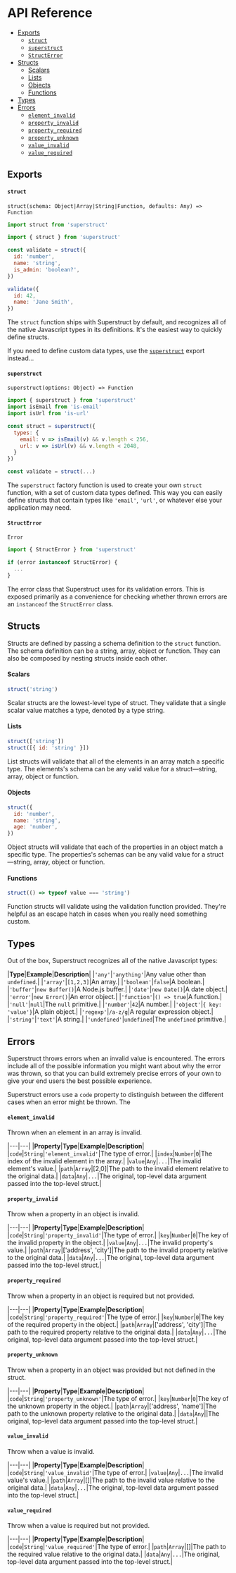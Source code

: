 
# API Reference

- [Exports](#exports)
  + [`struct`](#struct)
  + [`superstruct`](#superstruct)
  + [`StructError`](#structerror)
- [Structs](#structs)
  + [Scalars](#scalars)
  + [Lists](#lists)
  + [Objects](#objects)
  + [Functions](#functions)
- [Types](#types)
- [Errors](#errors)
  + [`element_invalid`](#element_invalid)
  + [`property_invalid`](#property_invalid)
  + [`property_required`](#property_required)
  + [`property_unknown`](#property_unknown)
  + [`value_invalid`](#value_invalid)
  + [`value_required`](#value_required)


## Exports

#### `struct`
`struct(schema: Object|Array|String|Function, defaults: Any) => Function`

```js
import struct from 'superstruct'
```
```js
import { struct } from 'superstruct'

const validate = struct({
  id: 'number',
  name: 'string',
  is_admin: 'boolean?',
})

validate({
  id: 42,
  name: 'Jane Smith',
})
```

The `struct` function ships with Superstruct by default, and recognizes all of the native Javascript types in its definitions. It's the easiest way to quickly define structs. 

If you need to define custom data types, use the [`superstruct`](#superstruct) export instead...

#### `superstruct`
`superstruct(options: Object) => Function`

```js
import { superstruct } from 'superstruct'
import isEmail from 'is-email'
import isUrl from 'is-url'

const struct = superstruct({
  types: {
    email: v => isEmail(v) && v.length < 256,
    url: v => isUrl(v) && v.length < 2048,
  }
})

const validate = struct(...)
```

The `superstruct` factory function is used to create your own `struct` function, with a set of custom data types defined. This way you can easily define structs that contain types like `'email'`, `'url'`, or whatever else your application may need.

#### `StructError`
`Error`

```js
import { StructError } from 'superstruct'

if (error instanceof StructError) {
  ...
}
```

The error class that Superstruct uses for its validation errors. This is exposed primarily as a convenience for checking whether thrown errors are an `instanceof` the `StructError` class.


## Structs

Structs are defined by passing a schema definition to the `struct` function. The schema definition can be a string, array, object or function. They can also be composed by nesting structs inside each other.

#### Scalars

```js
struct('string')
```

Scalar structs are the lowest-level type of struct. They validate that a single scalar value matches a type, denoted by a type string.

#### Lists

```js
struct(['string'])
struct([{ id: 'string' }])
```

List structs will validate that all of the elements in an array match a specific type. The elements's schema can be any valid value for a struct—string, array, object or function.

#### Objects

```js
struct({
  id: 'number',
  name: 'string',
  age: 'number',
})
```

Object structs will validate that each of the properties in an object match a specific type. The properties's schemas can be any valid value for a struct—string, array, object or function.

#### Functions

```js
struct(() => typeof value === 'string')
```

Function structs will validate using the validation function provided. They're helpful as an escape hatch in cases when you really need something custom.


## Types

Out of the box, Superstruct recognizes all of the native Javascript types:

|**Type**|**Example**|**Description**|
|`'any'`|`'anything'`|Any value other than `undefined`.|
|`'array'`|`[1,2,3]`|An array.|
|`'boolean'`|`false`|A boolean.|
|`'buffer'`|`new Buffer()`|A Node.js buffer.|
|`'date'`|`new Date()`|A date object.|
|`'error'`|`new Error()`|An error object.|
|`'function'`|`() => true`|A function.|
|`'null'`|`null`|The `null` primitive.|
|`'number'`|`42`|A number.|
|`'object'`|`{ key: 'value'}`|A plain object.|
|`'regexp'`|`/a-z/g`|A regular expression object.|
|`'string'`|`'text'`|A string.|
|`'undefined'`|`undefined`|The `undefined` primitive.|


## Errors

Superstruct throws errors when an invalid value is encountered. The errors include all of the possible information you might want about why the error was thrown, so that you can build extremely precise errors of your own to give your end users the best possible experience.

Superstruct errors use a `code` property to distinguish between the different cases when an error might be thrown. The 

#### `element_invalid`

Thrown when an element in an array is invalid.

|---|---|
|**Property**|**Type**|**Example**|**Description**|
|`code`|`String`|`'element_invalid'`|The type of error.|
|`index`|`Number`|`0`|The index of the invalid element in the array.|
|`value`|`Any`|`...`|The invalid element's value.|
|`path`|`Array`|[2,0]|The path to the invalid element relative to the original data.|
|`data`|`Any`|`...`|The original, top-level data argument passed into the top-level struct.|

#### `property_invalid`

Throw when a property in an object is invalid.

|---|---|
|**Property**|**Type**|**Example**|**Description**|
|`code`|`String`|`'property_invalid'`|The type of error.|
|`key`|`Number`|`0`|The key of the invalid property in the object.|
|`value`|`Any`|`...`|The invalid property's value.|
|`path`|`Array`|['address', 'city']|The path to the invalid property relative to the original data.|
|`data`|`Any`|`...`|The original, top-level data argument passed into the top-level struct.|

#### `property_required`

Throw when a property in an object is required but not provided.

|---|---|
|**Property**|**Type**|**Example**|**Description**|
|`code`|`String`|`'property_required'`|The type of error.|
|`key`|`Number`|`0`|The key of the required property in the object.|
|`path`|`Array`|['address', 'city']|The path to the required property relative to the original data.|
|`data`|`Any`|`...`|The original, top-level data argument passed into the top-level struct.|

#### `property_unknown`

Throw when a property in an object was provided but not defined in the struct.

|---|---|
|**Property**|**Type**|**Example**|**Description**|
|`code`|`String`|`'property_unknown'`|The type of error.|
|`key`|`Number`|`0`|The key of the unknown property in the object.|
|`path`|`Array`|['address', 'name']|The path to the unknown property relative to the original data.|
|`data`|`Any`||The original, top-level data argument passed into the top-level struct.|

#### `value_invalid`

Throw when a value is invalid.

|---|---|
|**Property**|**Type**|**Example**|**Description**|
|`code`|`String`|`'value_invalid'`|The type of error.|
|`value`|`Any`|`...`|The invalid value's value.|
|`path`|`Array`|[]|The path to the invalid value relative to the original data.|
|`data`|`Any`|`...`|The original, top-level data argument passed into the top-level struct.|

#### `value_required`

Throw when a value is required but not provided.

|---|---|
|**Property**|**Type**|**Example**|**Description**|
|`code`|`String`|`'value_required'`|The type of error.|
|`path`|`Array`|[]|The path to the required value relative to the original data.|
|`data`|`Any`|`...`|The original, top-level data argument passed into the top-level struct.|
